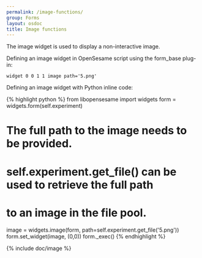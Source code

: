 ```yaml
---
permalink: /image-functions/
group: Forms
layout: osdoc
title: Image functions
---
```


The image widget is used to display a non-interactive image.

Defining an image widget in OpenSesame script using the form_base plug-in:

	widget 0 0 1 1 image path='5.png'

Defining an image widget with Python inline code:

{% highlight python %}
from libopensesame import widgets
form = widgets.form(self.experiment)
# The full path to the image needs to be provided.
# self.experiment.get_file() can be used to retrieve the full path
# to an image in the file pool.
image = widgets.image(form, path=self.experiment.get_file('5.png'))
form.set_widget(image, (0,0))
form._exec()
{% endhighlight %}

{% include doc/image %}